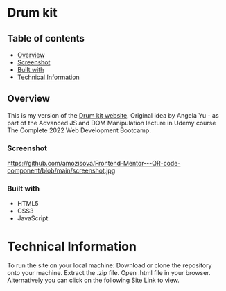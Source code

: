 # Drum kit
## Table of contents

  - [Overview](#overview)
  - [Screenshot](#screenshot)
  - [Built with](#built-with)
  - [Technical Information](#technical-information)
 
 
## Overview
This is my version of the [Drum kit website](https://www.udemy.com/course/the-complete-web-development-bootcamp).
Original idea by Angela Yu - as part of the Advanced JS and DOM Manipulation lecture in Udemy course The Complete 2022 Web Development Bootcamp.

### Screenshot
https://github.com/amozisova/Frontend-Mentor---QR-code-component/blob/main/screenshot.jpg

### Built with
- HTML5
- CSS3
- JavaScript

# Technical Information
To run the site on your local machine:
Download or clone the repository onto your machine.
Extract the .zip file.
Open .html file in your browser.
Alternatively you can click on the following Site Link to view.


